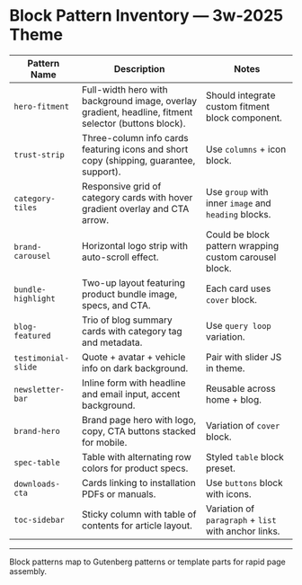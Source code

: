 # Block Pattern Inventory — 3w-2025 Theme

| Pattern Name | Description | Notes |
| --- | --- | --- |
| `hero-fitment` | Full-width hero with background image, overlay gradient, headline, fitment selector (buttons block). | Should integrate custom fitment block component. |
| `trust-strip` | Three-column info cards featuring icons and short copy (shipping, guarantee, support). | Use `columns` + icon block. |
| `category-tiles` | Responsive grid of category cards with hover gradient overlay and CTA arrow. | Use `group` with inner `image` and `heading` blocks. |
| `brand-carousel` | Horizontal logo strip with auto-scroll effect. | Could be block pattern wrapping custom carousel block. |
| `bundle-highlight` | Two-up layout featuring product bundle image, specs, and CTA. | Each card uses `cover` block. |
| `blog-featured` | Trio of blog summary cards with category tag and metadata. | Use `query loop` variation. |
| `testimonial-slide` | Quote + avatar + vehicle info on dark background. | Pair with slider JS in theme. |
| `newsletter-bar` | Inline form with headline and email input, accent background. | Reusable across home + blog. |
| `brand-hero` | Brand page hero with logo, copy, CTA buttons stacked for mobile. | Variation of `cover` block. |
| `spec-table` | Table with alternating row colors for product specs. | Styled `table` block preset. |
| `downloads-cta` | Cards linking to installation PDFs or manuals. | Use `buttons` block with icons. |
| `toc-sidebar` | Sticky column with table of contents for article layout. | Variation of `paragraph` + `list` with anchor links. |

---
Block patterns map to Gutenberg patterns or template parts for rapid page assembly.
